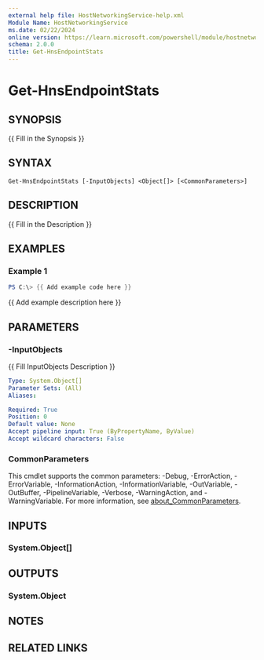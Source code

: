 ```yaml
---
external help file: HostNetworkingService-help.xml
Module Name: HostNetworkingService
ms.date: 02/22/2024
online version: https://learn.microsoft.com/powershell/module/hostnetworkingservice/get-hnsendpointstats?view=windowsserver2025-ps&wt.mc_id=ps-gethelp
schema: 2.0.0
title: Get-HnsEndpointStats
---
```


# Get-HnsEndpointStats

## SYNOPSIS
{{ Fill in the Synopsis }}

## SYNTAX

```
Get-HnsEndpointStats [-InputObjects] <Object[]> [<CommonParameters>]
```

## DESCRIPTION
{{ Fill in the Description }}

## EXAMPLES

### Example 1
```powershell
PS C:\> {{ Add example code here }}
```

{{ Add example description here }}

## PARAMETERS

### -InputObjects
{{ Fill InputObjects Description }}

```yaml
Type: System.Object[]
Parameter Sets: (All)
Aliases:

Required: True
Position: 0
Default value: None
Accept pipeline input: True (ByPropertyName, ByValue)
Accept wildcard characters: False
```

### CommonParameters
This cmdlet supports the common parameters: -Debug, -ErrorAction, -ErrorVariable, -InformationAction, -InformationVariable, -OutVariable, -OutBuffer, -PipelineVariable, -Verbose, -WarningAction, and -WarningVariable. For more information, see [about_CommonParameters](http://go.microsoft.com/fwlink/?LinkID=113216).

## INPUTS

### System.Object[]

## OUTPUTS

### System.Object
## NOTES

## RELATED LINKS
